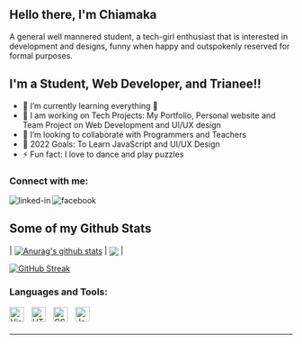 ## Hello there, I'm Chiamaka

A general well mannered student, a tech-girl enthusiast that is interested in development and designs, funny when happy and outspokenly reserved for formal purposes.

## I'm a Student, Web Developer, and Trianee!!

- 🌱 I’m currently learning everything 🤣
- 🔭 I am working on Tech Projects: My Portfolio, Personal website and Team Project on Web Development and UI/UX design
- 👯 I’m looking to collaborate with Programmers and Teachers
- 🥅 2022 Goals: To Learn JavaScript and UI/UX Design
- ⚡ Fun fact: I love to dance and play puzzles

### Connect with me:

[<img align="left" alt="linked-in" src="https://img.shields.io/badge/linkedin-%230077B5.svg?&style=for-the-badge&logo=linkedin&logoColor=white" />](https://www.linkedin.com/in/chiamaka-angela/)
[<img align="left" alt="facebook" src="https://img.shields.io/badge/facebook-%231877F2.svg?&style=for-the-badge&logo=facebook&logoColor=white" />](https://www.facebook.com/chiamaka.okorie.526/)

<br />

## Some of my Github Stats

<!-- <p align=left> <img src=https://komarev.com/ghpvc/?username=Cradoe alt=Cradoe /> </p> -->

| <a href="https://github.com/Angie-code/github-readme-stats"><img align="center" src="https://github-readme-stats.vercel.app/api?username=Angie-code&show_icons=true&include_all_commits=true&theme=aura&hide_border=true" alt="Anurag's github stats" /></a> | <a href="https://github.com/Angie-code/github-readme-stats"><img align="center" src="https://github-readme-stats.vercel.app/api/top-langs/?username=Angie-code&layout=compact&theme=aura&hide_border=true" /></a> |


[![GitHub Streak](http://github-readme-streak-stats.herokuapp.com?user=Angie-code&theme=tokyonight&date_format=M%20j%5B%2C%20Y%5D)](https://git.io/streak-stats)

### Languages and Tools:

<img align="left" alt="Visual Studio Code" width="26px" src="https://cdn.jsdelivr.net/gh/devicons/devicon/icons/vscode/vscode-original.svg" style="padding-right:10px;" />
<img align="left" alt="HTML5" width="26px" src="https://cdn.jsdelivr.net/gh/devicons/devicon/icons/html5/html5-original.svg" style="padding-right:10px;" />
<img align="left" alt="CSS3" width="26px" src="https://cdn.jsdelivr.net/gh/devicons/devicon/icons/css3/css3-original.svg" style="padding-right:10px;" />
<img align="left" alt="JavaScript" width="26px" src="https://cdn.jsdelivr.net/gh/devicons/devicon/icons/javascript/javascript-original.svg" style="padding-right:10px;" />

<br />
<br />

---



